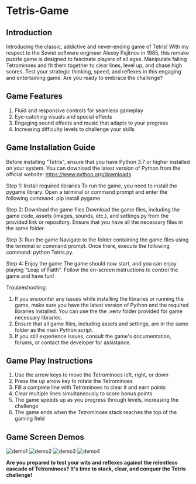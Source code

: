 # Tetris-Game
## Introduction
Introducing the classic, addictive and never-ending game of Tetris! With my respect to the Soviet software engineer Alexey Pajitnov in 1985, this remake puzzle game is designed to fascinate players of all ages. Manipulate falling Tetrominoes and fit them together to clear lines, level up, and chase high scores. Test your strategic thinking, speed, and reflexes in this engaging and entertaining game. Are you ready to embrace the challenge?

## Game Features
1. Fluid and responsive controls for seamless gameplay
2. Eye-catching visuals and special effects
3. Engaging sound effects and music that adapts to your progress
4. Increasing difficulty levels to challenge your skills

## Game Installation Guide
Before installing "Tetris", ensure that you have Python 3.7 or higher installed on your system. You can download the latest version of Python from the official website: https://www.python.org/downloads

Step 1: Install required libraries To run the game, you need to install the pygame library. Open a terminal or command prompt and enter the following command: pip install pygame

Step 2: Download the game files Download the game files, including the game code, assets (images, sounds, etc.), and settings.py from the provided link or repository. Ensure that you have all the necessary files in the same folder.

Step 3: Run the game Navigate to the folder containing the game files using the terminal or command prompt. Once there, execute the following command: python Tetris.py.

Step 4: Enjoy the game The game should now start, and you can enjoy playing "Leap of Faith". Follow the on-screen instructions to control the game and have fun!

Troubleshooting:

1. If you encounter any issues while installing the libraries or running the game, make sure you have the latest version of Python and the required libraries installed. You can use the the .venv folder provided for game necessary libraries.
2. Ensure that all game files, including assets and settings, are in the same folder as the main Python script.
3. If you still experience issues, consult the game's documentation, forums, or contact the developer for assistance.

## Game Play Instructions
1. Use the arrow keys to move the Tetrominoes left, right, or down
2. Press the up arrow key to rotate the Tetrominoes
3. Fill a complete line with Tetrominoes to clear it and earn points
4. Clear multiple lines simultaneously to score bonus points
5. The game speeds up as you progress through levels, increasing the challenge
6. The game ends when the Tetrominoes stack reaches the top of the gaming field

## Game Screen Demos
![demo1](https://user-images.githubusercontent.com/125934684/235546618-0879ab83-8562-4589-a51f-fd1136e15869.png)
![demo2](https://user-images.githubusercontent.com/125934684/235546623-f9392312-a8c8-40e4-a0e0-460bb79dcf9b.png)
![demo3](https://user-images.githubusercontent.com/125934684/235546628-94542f14-98c2-4451-8239-198ad3b7e7eb.png)
![demo4](https://user-images.githubusercontent.com/125934684/235546636-41834da3-115e-4d9c-be6f-66abbc6cdd4b.png)

**Are you prepared to test your wits and reflexes against the relentless cascade of Tetrominoes? It's time to stack, clear, and conquer the Tetris challenge!**
